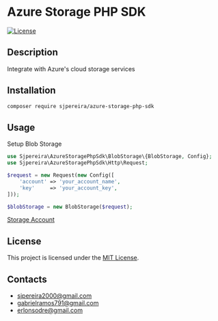# Azure Storage PHP SDK

[![License](https://img.shields.io/badge/license-MIT-blue.svg)](LICENSE)

## Description

Integrate with Azure's cloud storage services

## Installation

```bash
composer require sjpereira/azure-storage-php-sdk
```

## Usage

Setup Blob Storage

```php
use Sjpereira\AzureStoragePhpSdk\BlobStorage\{BlobStorage, Config};
use Sjpereira\AzureStoragePhpSdk\Http\Request;

$request = new Request(new Config([
    'account' => 'your_account_name',
    'key'     => 'your_account_key',
]));

$blobStorage = new BlobStorage($request);
```

[Storage Account](docs/StorageAccount.md)

## License

This project is licensed under the [MIT License](LICENSE).

## Contacts

- sjpereira2000@gmail.com
- gabrielramos791@gmail.com
- erlonsodre@gmail.com

